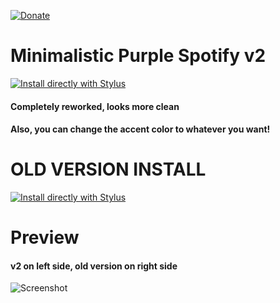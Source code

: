 [![Donate](https://img.shields.io/badge/Donate-PayPal-blue.svg)](https://www.paypal.me/davdixyz)

# __Minimalistic Purple Spotify v2__
[![Install directly with Stylus](https://img.shields.io/badge/Install%20directly%20with-Stylus-00adad.svg)](https://github.com/davdi1337/purplespotify/raw/main/new/minimalpurplespotifyv2.user.css)
#### Completely reworked, looks more clean
#### Also, you can change the accent color to whatever you want!

# __OLD VERSION INSTALL__
[![Install directly with Stylus](https://img.shields.io/badge/Install%20directly%20with-Stylus-00adad.svg)](https://github.com/davdi1337/purplespotify/raw/main/old/oldspotify.user.css)

# __Preview__
#### v2 on left side, old version on right side
![Screenshot](https://raw.githubusercontent.com/davdi1337/purplespotify/main/new/preview.png)
